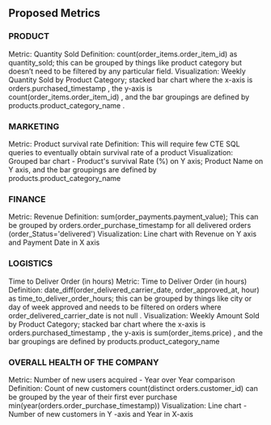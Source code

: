 ## Proposed Metrics


### PRODUCT
Metric: Quantity Sold
Definition: count(order_items.order_item_id) as quantity_sold; this can be grouped by things like product category but doesn’t need to be filtered by any particular field.
Visualization: Weekly Quantity Sold by Product Category; stacked bar chart where the x-axis is orders.purchased_timestamp , the y-axis is count(order_items.order_item_id) , and the bar groupings are defined by products.product_category_name .


### MARKETING
Metric: Product survival rate
Definition: This will require few CTE SQL queries to eventually obtain survival rate of a product 
Visualization: Grouped bar chart - Product's survival Rate (%) on Y axis; Product Name on Y axis,  and the bar groupings are defined by products.product_category_name 


### FINANCE
Metric: Revenue
Definition: sum(order_payments.payment_value); This can be grouped by  orders.order_purchase_timestamp for all delivered orders (order_Status='delivered')
Visualization: Line chart with Revenue on Y axis and Payment Date in X axis


### LOGISTICS
Time to Deliver Order (in hours)
Metric: Time to Deliver Order (in hours)
Definition: date_diff(order_delivered_carrier_date, order_approved_at, hour) as time_to_deliver_order_hours; this can be grouped by things like city or day of week approved and needs to be filtered on orders where order_delivered_carrier_date is not null .
Visualization: Weekly Amount Sold by Product Category; stacked bar chart where the x-axis is orders.purchased_timestamp , the y-axis is sum(order_items.price) , and the bar groupings are defined by products.product_category_name


### OVERALL HEALTH OF THE COMPANY
Metric: Number of new users acquired - Year over Year comparison
Definition: Count of new customers count(distinct orders.customer_id) can be grouped by the year of their first ever purchase min(year(orders.order_purchase_timestamp)) 
Visualization:  Line chart - Number of new customers in Y -axis and Year in X-axis
